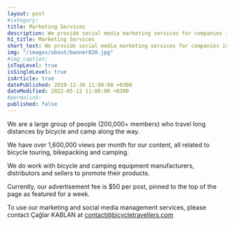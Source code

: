 ```yaml
---
layout: post
#category: 
title: Marketing Services
description: We provide social media marketing services for companies in the bicycle and camping industries.
h1_title: Marketing Services
short_text: We provide social media marketing services for companies in the bicycle and camping industries.
img: "/images/about/banner820.jpg"
#img_caption: 
isTopLevel: true
isSingleLevel: true
isArticle: true
datePublished: 2019-12-30 11:00:00 +0300
dateModified: 2022-05-12 11:00:00 +0300
#permalink: 
published: false
---
```


We are a large group of people (200,000+ members) who travel long distances by bicycle and camp along the way.

We have over 1,600,000 views per month for our content, all related to bicycle touring, bikepacking and camping.

We do work with bicycle and camping equipment manufacturers, distributors and sellers to promote their products.

Currently, our advertisement fee is $50 per post, pinned to the top of the page as featured for a week.

To use our marketing and social media management services, please contact Çağlar KABLAN at contact@bicycletravellers.com

